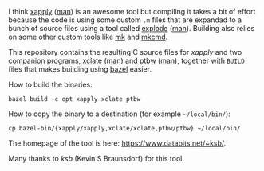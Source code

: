 I think [xapply][xapply] ([man][xapply-man]) is an awesome tool but compiling it
takes a bit of effort because the code is using some custom `.m` files that are
expandad to a bunch of source files using a tool called [explode][explode]
([man][explode-man]). Building also relies on some other custom tools like
[mk][mk] and [mkcmd][mkcmd].

[xapply]: https://www.databits.net/~ksb/msrc/local/bin/xapply/xapply.html
[xapply-man]: http://www.npcguild.org/cgi-bin/manpage.cgi?xapply
[parallel]: https://www.databits.net/~ksb/msrc/local/bin/xapply/parallel.html
[explode]: https://www.databits.net/~ksb/msrc/local/bin/explode/explode.html
[explode-man]: http://www.npcguild.org/cgi-bin/manpage.cgi?explode
[mk]: https://www.databits.net/~ksb/msrc/local/bin/mk/mk.html
[mkcmd]: http://www.npcguild.org/cgi-bin/manpage.cgi?mkcmd

This repository contains the resulting C source files for _xapply_ and two
companion programs, [xclate][xclate] ([man][xclate-man]) and [ptbw][ptbw]
([man][ptbw-man]), together with `BUILD` files that makes building using
[bazel][bazel] easier.

[xclate]: https://www.databits.net/~ksb/msrc/local/bin/xclate/xclate.html
[xclate-man]: http://www.npcguild.org/cgi-bin/manpage.cgi?xclate
[ptbw]: https://www.databits.net/~ksb/msrc/local/bin/ptbw/ptbw.html
[ptbw-man]: http://www.npcguild.org/cgi-bin/manpage.cgi?ptbw
[bazel]: https://bazel.build/

How to build the binaries:

    bazel build -c opt xapply xclate ptbw

How to copy the binary to a destination (for example `~/local/bin/`):

    cp bazel-bin/{xapply/xapply,xclate/xclate,ptbw/ptbw} ~/local/bin/

The homepage of the tool is here: https://www.databits.net/~ksb/.

Many thanks to _ksb_ (Kevin S Braunsdorf) for this tool.